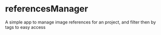 # referencesManager
A simple app to manage image references for an project, and filter then by tags to easy access 
